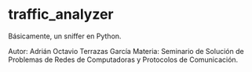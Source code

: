 # traffic_analyzer
Básicamente, un sniffer en Python.

Autor: Adrián Octavio Terrazas García
Materia: Seminario de Solución de Problemas de Redes de Computadoras y Protocolos de Comunicación.
